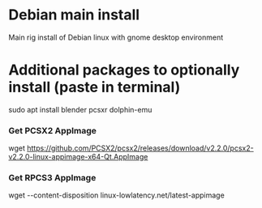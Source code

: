 # Debian main install
Main rig install of Debian linux with gnome desktop environment

# Additional packages to optionally install (paste in terminal)
sudo apt install blender pcsxr dolphin-emu
### Get PCSX2 AppImage 
wget https://github.com/PCSX2/pcsx2/releases/download/v2.2.0/pcsx2-v2.2.0-linux-appimage-x64-Qt.AppImage
### Get RPCS3 AppImage
wget --content-disposition linux-lowlatency.net/latest-appimage
